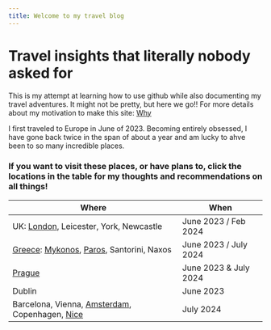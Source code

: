```yaml
---
title: Welcome to my travel blog
---
```

# Travel insights that literally nobody asked for
This is my attempt at learning how to use github while also documenting my travel adventures. 
It might not be pretty, but here we go!! For more details about my motivation to make this site: [Why](./Why.md)

I first traveled to Europe in June of 2023. Becoming entirely obsessed, I have gone back twice in the span of about a year and am lucky to ahve been to so many incredible places. 

### If you want to visit these places, or have plans to, click the locations in the table for my thoughts and recommendations on all things!

| Where | When |
| ----------- | ----------- |
| UK: [London](./london.md), Leicester, York, Newcastle | June 2023 / Feb 2024 |
| [Greece](./greece_overall.md): [Mykonos](./mykonos.md), [Paros](./Paros.md), Santorini, Naxos | June 2023 / July 2024 |
| [Prague](./prague.md) | June 2023 & July 2024 |
| Dublin | June 2023 |
| Barcelona, Vienna, [Amsterdam](./amsterdam.md), Copenhagen, [Nice](./SOF.md) | July 2024 |

